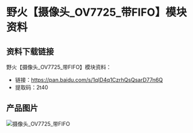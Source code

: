 # 野火【摄像头_OV7725_带FIFO】模块资料
## 资料下载链接
野火【摄像头_OV7725_带FIFO】模块资料：
* 链接：https://pan.baidu.com/s/1qID4q1CzrhQsQsarD77n6Q 
* 提取码：2t40 

## 产品图片
![摄像头_OV7725_带FIFO](https://raw.githubusercontent.com/wiki/Embdefire/products/images/模块产品/摄像头/OV7725_带FIFO.jpg)

